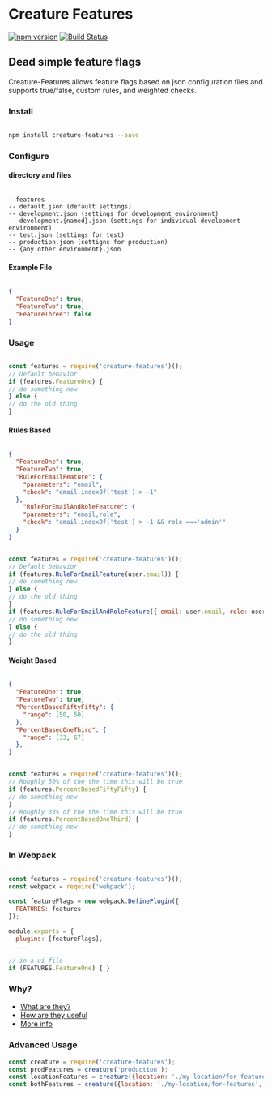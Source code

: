 # Creature Features

[![npm version](https://badge.fury.io/js/fuxor.svg)](https://badge.fury.io/js/fuxor) [![Build Status](https://travis-ci.org/Kevnz/creature-features.svg?branch=master)](https://travis-ci.org/Kevnz/creature-features)

## Dead simple feature flags

Creature-Features allows feature flags based on json configuration files and supports true/false, custom rules, and weighted checks.

### Install

```bash

npm install creature-features --save
```

### Configure

#### directory and files

```

- features
-- default.json (default settings)
-- development.json (settings for development environment)
-- development.{named}.json (settings for individual development environment)
-- test.json (settings for test)
-- production.json (settigns for production)
-- {any other environment}.json
```

#### Example File

```json

{
  "FeatureOne": true,
  "FeatureTwo": true,
  "FeatureThree": false
}
```

### Usage

```javascript

const features = require('creature-features')();
// Default behavior
if (features.FeatureOne) {
// do something new
} else {
// do the old thing
}
```
#### Rules Based
```json

{
  "FeatureOne": true,
  "FeatureTwo": true,
  "RuleForEmailFeature": {
    "parameters": "email",
    "check": "email.indexOf('test') > -1"
  },
	"RuleForEmailAndRoleFeature": {
    "parameters": "email,role",
    "check": "email.indexOf('test') > -1 && role ==='admin'"
  }
}
```

```javascript

const features = require('creature-features')();
// Default behavior
if (features.RuleForEmailFeature(user.email)) {
// do something new
} else {
// do the old thing
}
if (features.RuleForEmailAndRoleFeature({ email: user.email, role: user.account.role })) {
// do something new
} else {
// do the old thing
}
```

#### Weight Based

```json

{
  "FeatureOne": true,
  "FeatureTwo": true,
  "PercentBasedFiftyFifty": {
    "range": [50, 50]
  },
  "PercentBasedOneThird": {
    "range": [33, 67]
  },
}
```

```javascript

const features = require('creature-features')();
// Roughly 50% of the the time this will be true
if (features.PercentBasedFiftyFifty) {
// do something new
}
// Roughly 33% of the the time this will be true
if (features.PercentBasedOneThird) {
// do something new
}

```

### In Webpack

```javascript

const features = require('creature-features')();
const webpack = require('webpack');

const featureFlags = new webpack.DefinePlugin({
  FEATURES: features
});

module.exports = {
  plugins: [featureFlags],
  ...

// in a ui file
if (FEATURES.FeatureOne) { }
```

### Why?

* [What are they?](https://martinfowler.com/articles/feature-toggles.html)
* [How are they useful](http://code.flickr.net/2009/12/02/flipping-out/)
* [More info](http://featureflags.io/)

### Advanced Usage

```javascript
const creature = require('creature-features');
const prodFeatures = creature('production');
const locationFeatures = creature({location: './my-location/for-features'});
const bothFeatures = creature({location: './my-location/for-features', env: 'staging'});

```
